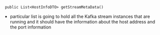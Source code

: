 ````
 public List<HostInfoDTO> getStreamMetaData()
````
- particular list is going to hold all the Kafka stream instances that are running and it should
have the information about the host address and the port information